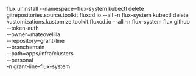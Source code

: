 flux uninstall --namespace=flux-system
kubectl delete gitrepositories.source.toolkit.fluxcd.io --all -n flux-system
kubectl delete kustomizations.kustomize.toolkit.fluxcd.io --all -n flux-system
flux github \
  --token-auth \
  --owner=mateovelilla \
  --repository=grant-line \
  --branch=main \
  --path=apps/infra/clusters \
  --personal  \
  -n grant-line-flux-system